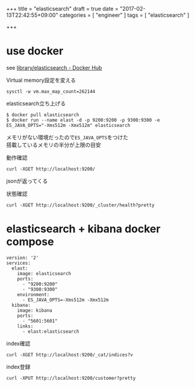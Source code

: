 +++
title = "elasticsearch"
draft = true
date = "2017-02-13T22:42:55+09:00"
categories = [ "engineer" ]
tags = [ "elasticsearch" ]

+++

# use docker

see [library/elasticsearch \- Docker Hub](https://hub.docker.com/_/elasticsearch/)

Virtual memory設定を変える

```
sysctl -w vm.max_map_count=262144
```

elasticsearch立ち上げる

```
$ docker pull elasticsearch
$ docker run --name elast -d -p 9200:9200 -p 9300:9300 -e ES_JAVA_OPTS="-Xms512m -Xmx512m" elasticsearch
```

メモリがない環境だったので`ES_JAVA_OPTS`をつけた  
搭載しているメモリの半分が上限の目安  


動作確認

```
curl -XGET http://localhost:9200/
```

jsonが返ってくる

状態確認

```
curl -XGET http://localhost:9200/_cluster/health?pretty
```

# elasticsearch + kibana docker compose

```
version: '2'
services:
  elast:
    image: elasticsearch
    ports:
      - "9200:9200"
      - "9300:9300"
    environment:
      - ES_JAVA_OPTS=-Xms512m -Xmx512m
  kibana:
    image: kibana
    ports:
      - "5601:5601"
    links:
      - elast:elasticsearch
```

index確認

```
curl -XGET http://localhost:9200/_cat/indices?v
```

index登録

```
curl -XPUT http://localhost:9200/customer?pretty
```
